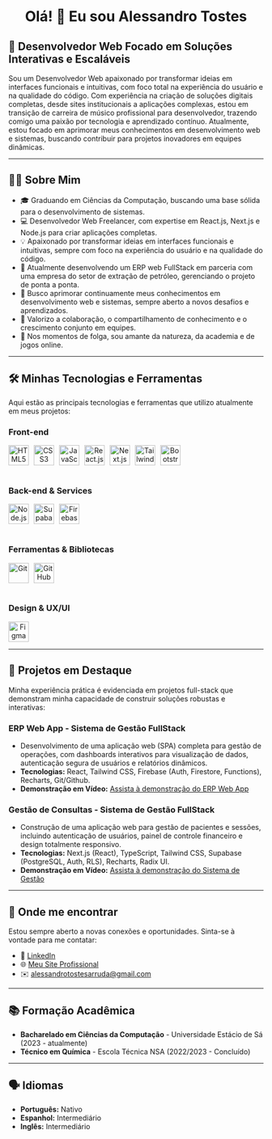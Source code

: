 <h1 align="center">Olá! 👋 Eu sou Alessandro Tostes</h1>

## 🚀 Desenvolvedor Web Focado em Soluções Interativas e Escaláveis

Sou um Desenvolvedor Web apaixonado por transformar ideias em interfaces funcionais e intuitivas, com foco total na experiência do usuário e na qualidade do código. Com experiência na criação de soluções digitais completas, desde sites institucionais a aplicações complexas, estou em transição de carreira de músico profissional para desenvolvedor, trazendo comigo uma paixão por tecnologia e aprendizado contínuo. Atualmente, estou focado em aprimorar meus conhecimentos em desenvolvimento web e sistemas, buscando contribuir para projetos inovadores em equipes dinâmicas.

---

## 👨‍💻 Sobre Mim

- 🎓 Graduando em Ciências da Computação, buscando uma base sólida para o desenvolvimento de sistemas.
- 💻 Desenvolvedor Web Freelancer, com expertise em React.js, Next.js e Node.js para criar aplicações completas.
- 💡 Apaixonado por transformar ideias em interfaces funcionais e intuitivas, sempre com foco na experiência do usuário e na qualidade do código.
- 🚀 Atualmente desenvolvendo um ERP web FullStack em parceria com uma empresa do setor de extração de petróleo, gerenciando o projeto de ponta a ponta.
- 🧠 Busco aprimorar continuamente meus conhecimentos em desenvolvimento web e sistemas, sempre aberto a novos desafios e aprendizados.
- 🤝 Valorizo a colaboração, o compartilhamento de conhecimento e o crescimento conjunto em equipes.
- 🌳 Nos momentos de folga, sou amante da natureza, da academia e de jogos online.

---

## 🛠️ **Minhas Tecnologias e Ferramentas**

Aqui estão as principais tecnologias e ferramentas que utilizo atualmente em meus projetos:

### Front-end
<div style="display: flex; flex-wrap: wrap; gap: 10px;" align="center">
  <img src="https://cdn.jsdelivr.net/gh/devicons/devicon/icons/html5/html5-original.svg" height="40" alt="HTML5" title="HTML5"/>
  <img src="https://cdn.jsdelivr.net/gh/devicons/devicon/icons/css3/css3-original.svg" height="40" alt="CSS3" title="CSS3"/>
  <img src="https://cdn.jsdelivr.net/gh/devicons/devicon/icons/javascript/javascript-original.svg" height="40" alt="JavaScript (ES6+)" title="JavaScript (ES6+)"/>
  <img src="https://cdn.jsdelivr.net/gh/devicons/devicon/icons/react/react-original.svg" height="40" alt="React.js" title="React.js"/>
  <img src="https://cdn.jsdelivr.net/gh/devicons/devicon/icons/nextjs/nextjs-original.svg" height="40" alt="Next.js" title="Next.js"/>
  <img src="https://cdn.jsdelivr.net/gh/devicons/devicon/icons/tailwindcss/tailwindcss-original.svg" height="40" alt="Tailwind CSS" title="Tailwind CSS"/>
  <img src="https://cdn.jsdelivr.net/gh/devicons/devicon/icons/bootstrap/bootstrap-original.svg" height="40" alt="Bootstrap" title="Bootstrap"/>
</div>
<br>

### Back-end & Services
<div style="display: flex; flex-wrap: wrap; gap: 10px;" align="center">
  <img src="https://cdn.jsdelivr.net/gh/devicons/devicon/icons/nodejs/nodejs-original.svg" height="40" alt="Node.js" title="Node.js"/>
  <img src="https://cdn.jsdelivr.net/gh/devicons/devicon/icons/supabase/supabase-original.svg" height="40" alt="Supabase (PostgreSQL, Auth, RLS)" title="Supabase (PostgreSQL, Auth, RLS)"/>
  <img src="https://cdn.jsdelivr.net/gh/devicons/devicon/icons/firebase/firebase-original.svg" height="40" alt="Firebase (Authentication, Firestore, Cloud Functions)" title="Firebase (Authentication, Firestore, Cloud Functions)"/>
</div>
<br>

### Ferramentas & Bibliotecas
<div style="display: flex; flex-wrap: wrap; gap: 10px;" align="center">
  <img src="https://cdn.jsdelivr.net/gh/devicons/devicon/icons/git/git-original.svg" height="40" alt="Git" title="Git"/>
  <img src="https://cdn.jsdelivr.net/gh/devicons/devicon/icons/github/github-original.svg" height="40" alt="GitHub" title="GitHub"/>
  </div>
<br>

### Design & UX/UI
<div style="display: flex; flex-wrap: wrap; gap: 10px;" align="center">
  <img src="https://cdn.jsdelivr.net/gh/devicons/devicon/icons/figma/figma-original.svg" height="40" alt="Figma (básico)" title="Figma (básico)"/>
  </div>

---

## 🌟 **Projetos em Destaque**

Minha experiência prática é evidenciada em projetos full-stack que demonstram minha capacidade de construir soluções robustas e interativas:

### ERP Web App - Sistema de Gestão FullStack
- Desenvolvimento de uma aplicação web (SPA) completa para gestão de operações, com dashboards interativos para visualização de dados, autenticação segura de usuários e relatórios dinâmicos.
- **Tecnologias:** React, Tailwind CSS, Firebase (Auth, Firestore, Functions), Recharts, Git/Github.
- **Demonstração em Vídeo:** [Assista à demonstração do ERP Web App](https://tostesdev.com/video/ERP_PETROLEO_DEMONSTRACAO.mp4)

### Gestão de Consultas - Sistema de Gestão FullStack
- Construção de uma aplicação web para gestão de pacientes e sessões, incluindo autenticação de usuários, painel de controle financeiro e design totalmente responsivo.
- **Tecnologias:** Next.js (React), TypeScript, Tailwind CSS, Supabase (PostgreSQL, Auth, RLS), Recharts, Radix UI.
- **Demonstração em Vídeo:** [Assista à demonstração do Sistema de Gestão](https://tostesdev.com/video/gestaoapp.mp4)

---

## 🤝 **Onde me encontrar**

Estou sempre aberto a novas conexões e oportunidades. Sinta-se à vontade para me contatar:
- 🔗 [LinkedIn](https://www.linkedin.com/in/alessandro-tostes-940972242/)
- 🌐 [Meu Site Profissional](https://tostesdev.com/)
- ✉️ [alessandrotostesarruda@gmail.com](mailto:alessandrotostesarruda@gmail.com)

---

## 📚 **Formação Acadêmica**
- **Bacharelado em Ciências da Computação** - Universidade Estácio de Sá (2023 - atualmente)
- **Técnico em Química** - Escola Técnica NSA (2022/2023 - Concluído)

---

## 🗣️ **Idiomas**
- **Português:** Nativo
- **Espanhol:** Intermediário
- **Inglês:** Intermediário
